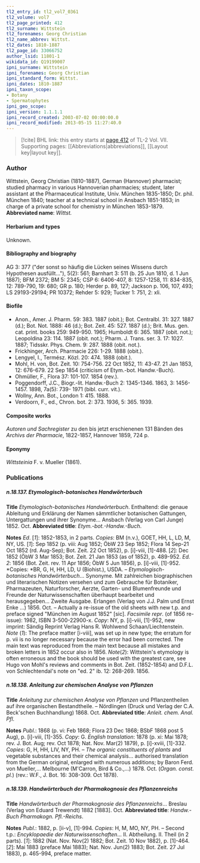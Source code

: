 ```yaml
---
tl2_entry_id: tl2_vol7_0361
tl2_volume: vol7
tl2_page_printed: 412
tl2_surname: Wittstein
tl2_forenames: Georg Christian
tl2_name_abbrev: Wittst.
tl2_dates: 1810-1887
tl2_page_id: 33066752
author_lsid: 11801-1
wikidata_id: Q19199007
ipni_surname: Wittstein
ipni_forenames: Georg Christian
ipni_standard_form: Wittst.
ipni_dates: 1810-1887
ipni_taxon_scope: 
- Botany
- Spermatophytes
ipni_geo_scope: 
ipni_version: 1.1.1.1
ipni_record_created: 2003-07-02 00:00:00.0
ipni_record_modified: 2013-05-15 11:27:40.0
---
```



> [!cite] BHL link: this entry starts at [page 412](https://www.biodiversitylibrary.org/page/33066752) of TL-2 Vol. VII.
> Supporting pages: [[Abbreviations|abbreviations]], [[Layout key|layout key]].

### Author

Wittstein, Georg Christian (1810-1887), German (Hannover) pharmacist; studied pharmacy in various Hannoverian pharmacies; student, later assistant at the Pharmaceutical Institute, Univ. München 1835-1850; Dr. phil. München 1840; teacher at a technical school in Ansbach 1851-1853; in charge of a private school for chemistry in München 1853-1879. 
**Abbreviated name**: *Wittst.*

#### Herbarium and types

Unknown.

#### Bibliography and biography

AG 3: 377 ("der sonst so häufig die Lücken seines Wissens durch Hypothesen ausfüllt..."), 5(2): 561; Barnhart 3: 511 (b. 25 Jun 1810, d. 1 Jun 1887); BFM 2372; BM 5: 2345; CSP 6: 6406-407, 8: 1257-1258, 11: 834-835, 12: 789-790, 19: 680; GR p. 180; Herder p. 89, 127; Jackson p. 106, 107, 493; LS 29193-29194; PR 10372; Rehder 5: 929; Tucker 1: 751, 2: xli.

#### Biofile

- Anon., Amer. J. Pharm. 59: 383. 1887 (obit.); Bot. Centralbl. 31: 327. 1887 (d.); Bot. Not. 1888: 46 (d.); Bot. Zeit. 45: 527. 1887 (d.); Brit. Mus. gen. cat. print. books 259: 949-950. 1965; Humboldt 6: 365. 1887 (obit. not.); Leopoldina 23: 114. 1887 (obit. not.); Pharm. J. Trans. ser. 3. 17: 1027. 1887; Tidsskr. Phys. Chem. 9: 287. 1888 (obit. not.).
- Frickhinger, Arch. Pharmacie 226: 1-29. 1888 (obit.).
- Lengyel, I., Termész. Közl. 20: 474. 1888 (obit.).
- Mohl, H. von, Bot. Zeit. 10: 754-756. 22 Oct 1852, 11: 43-47. 21 Jan 1853, 12: 676-679. 22 Sep 1854 (criticism of Etym.-bot. Handw.-Buch).
- Ohmüller, F., Flora 37: 101-107. 1854 (rev.).
- Poggendorff, J.C., Biogr.-lit. Handw.-Buch 2: 1345-1346. 1863, 3: 1456-1457. 1898, 7a(5): 739- 1971 (bibl. curr. vit.).
- Wollny, Ann. Bot., London 1: 415. 1888.
- Verdoorn, F., ed., Chron. bot. 2: 373. 1936, 5: 365. 1939.

#### Composite works

*Autoren und Sachregister* zu den bis jetzt erschienenen 131 Bänden des *Archivs der Pharmacie*, 1822-1857, Hannover 1859, 724 p.

#### Eponymy

*Wittsteinia* F. v. Mueller (1861).

### Publications

##### n.18.137. Etymologisch-botanisches Handwörterbuch

**Title**
*Etymologisch-botanisches Handwörterbuch*. Enthaltend: die genaue Ableitung und Erklärung der Namen sämmtlicher botanischen Gattungen, Untergattungen und ihrer Synonyme... Ansbach (Verlag von Carl Junge) 1852. Oct.
**Abbreviated title**: *Etym.-bot.-Handw.-Buch*.

**Notes**
*Ed*. \[*1*\]: 1852-1853, in 2 parts. *Copies*: BM (n.v.), GOET, HH, L, LD, M, NY, US. \[*1*\]: Sep 1852 (p. viii: Aug 1852; ÖbW 23 Sep 1852; Flora 14 Sep-21 Oct 1852 (rd. Aug-Sep); Bot. Zeit. 22 Oct 1852), p. \[i\]-viii, \[1\]-488.
\[*2*\]: Dec 1852 (ÖbW 3 Mar 1853; Bot. Zeit. 21 Jan 1853 (as of 1852), p. 489-952.
*Ed. 2*: 1856 (Bot. Zeit. rev. 11 Apr 1856; ÖbW 5 Jun 1856), p. \[i\]-viii, \[1\]-952. *Copies: *BR, G, H, HH, LD, U (Biohist.), USDA. – *Etymologisch-botanisches Handwörterbuch*... Synonyme. Mit zahlreichen biographischen und literarischen Notizen versehen und zum Gebrauche für Botaniker, Pharmazeuten, Naturforscher, Aerzte, Garten- und Blumenfreunde und Freunde der Naturwissenschaften überhaupt bearbeitet und herausgegeben... Zweite Ausgabe. Erlangen (Verlag von J.J. Palm und Ernst Enke ...) 1856. Oct. – Actually a re-issue of the old sheets with new t.p. and preface signed "München im August 1852" \[sic\].
*Facsimile repr*. (of 1856 re-issue): 1982, ISBN 3-500-22900-x. *Copy*: NY, p. \[i\]-viii, \[1\]-952, new imprint: Sändig Reprint Verlag Hans R. Wohlwend Schaan/Liechtenstein.
*Note* (*1*): The preface matter \[i-viii\], was set up in new type; the erratum for p. vii is no longer necessary because the error had been corrected. The main text was reproduced from the main text because all mistakes and broken letters in 1852 occur also in 1856.
*Note*(*2*): Wittstein's etymology is often erroneous and the book should be used with the greatest care, see Hugo von Mohl's reviews and comments in Bot. Zeit. (1852-1854) and D.F.L. von Schlechtendal's note on "ed. 2" ib. 12: 268-269. 1856.

##### n.18.138. Anleitung zur chemischen Analyse von Pflanzen

**Title**
*Anleitung zur chemischen Analyse von Pflanzen* und Pflanzentheilen auf ihre organischen Bestandtheile. – Nördlingen (Druck und Verlag der C.A. Beck'schen Buchhandlung) 1868. Oct.
**Abbreviated title**: *Anleit. chem. Anal. Pfl*.

**Notes**
*Publ*.: 1868 (p. vi: Feb 1868; Flora 23 Dec 1868; BSbF 1868 post 5 Aug), p. \[i\]-viii, \[1\]-355. *Copy*: G.
*English translation*: 1878 (p. xi: Mai 1878; rev. J. Bot. Aug; rev. Oct 1878; Nat. Nov. Mar(2) 1879), p. \[i\]-xviii, \[1\]-332. *Copies*: G, H, HH, LIV, NY, PH. – *The organic constituents of plants* and vegetable substances and their chemical analysis... authorised translation from the German original, enlarged with numerous additions; by Baron Ferd. von Mueller,... Melbourne (M'Carron, Bird & Co.,...) 1878. Oct. (*Organ. const. pl.*) (rev.: W.F., J. Bot. 16: 308-309. Oct 1878).

##### n.18.139. Handwörterbuch der Pharmakognosie des Pflanzenreichs

**Title**
*Handwörterbuch der Pharmakognosie des Pflanzenreichs*... Breslau (Verlag von Eduard Trewendt) 1882 \[1883\]. Oct.
**Abbreviated title**: *Handw.-Buch Pharmakogn. Pfl.-Reichs*.

**Notes**
*Publ*.: 1882, p. \[ii-v\], \[1\]-994. *Copies*: H, M, MO, NY, PH. – Second t.p.: *Encyklopaedie der Naturwissenschaften*... II. Abtheilung. II. Theil (in 2 parts).
\[*1*\]: 1882 (Nat. Nov. Nov(2) 1882; Bot. Zeit. 10 Nov 1882), p. \[1\]-464.
\[*2*\]: Mai 1883 (preface Mai 1883); Nat. Nov. Jun(2) 1883; Bot. Zeit. 27 Jul 1883), p. 465-994, preface matter.

